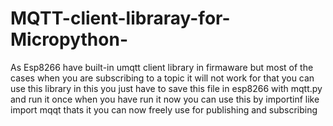 # MQTT-client-libraray-for-Micropython-
As Esp8266 have built-in umqtt client library in firmaware but most of the cases when you are subscribing to a topic it will not work for that you can use this library in this you just have to save this file in esp8266 with mqtt.py and run it once when you have run it now you can use this by importinf like import mqqt thats it you can now freely use for publishing and subscribing

